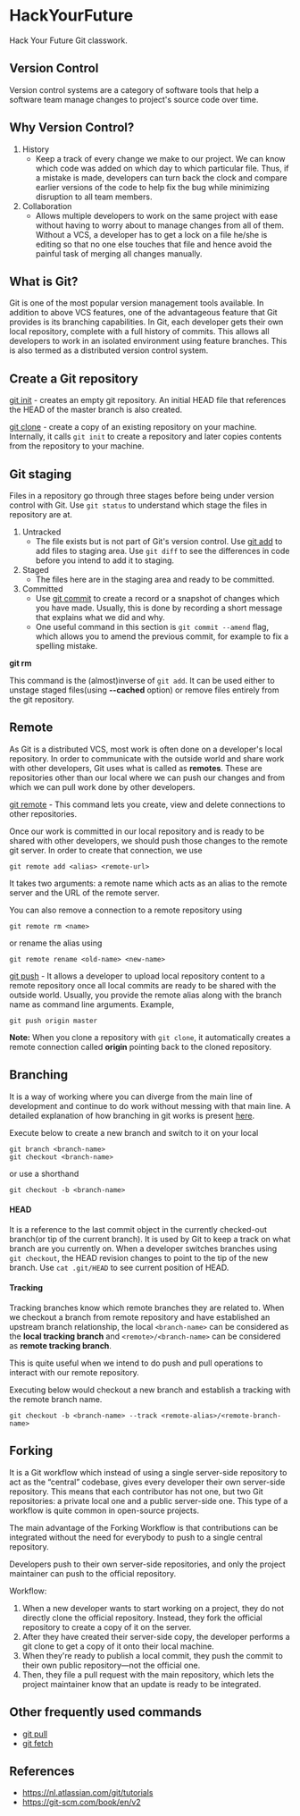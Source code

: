 # HackYourFuture

Hack Your Future Git classwork.

## Version Control

Version control systems are a category of software tools that help a software team manage changes to project's source code over time. 

## Why Version Control?

1. History
    - Keep a track of every change we make to our project. We can know which code was added on which day to which particular file. Thus, if a mistake is made, developers can turn back the clock and compare earlier versions of the code to help fix the bug while minimizing disruption to all team members.
2. Collaboration
    - Allows multiple developers to work on the same project with ease without having to worry about to manage changes from all of them. Without a VCS, a developer has to get a lock on a file he/she is editing so that no one else touches that file and hence avoid the painful task of merging all changes manually.

## What is Git?

Git is one of the most popular version management tools available. In addition to above VCS features, one of the advantageous feature that Git provides is its branching capabilities. In Git, each developer gets their own local repository, complete with a full history of commits. This allows all developers to work in an isolated environment using feature branches. This is also termed as a distributed version control system.

## Create a Git repository

[git init](https://git-scm.com/docs/git-init) - creates an empty git repository. An initial HEAD file that references the HEAD of the master branch is also created.

[git clone](https://git-scm.com/docs/git-clone) - create a copy of an existing repository on your machine. Internally, it calls `git init` to create a repository and later copies contents from the repository to your machine.

## Git staging

Files in a repository go through three stages before being under version control with Git. Use `git status` to understand which stage the files in repository are at.

1. Untracked
    - The file exists but is not part of Git's version control. Use [git add](https://git-scm.com/docs/git-add) to add files to staging area. Use `git diff` to see the differences in code before you intend to add it to staging.
2. Staged
    - The files here are in the staging area and ready to be committed.
3. Committed
    - Use [git commit](https://git-scm.com/docs/git-commit) to create a record or a snapshot of changes which you have made. Usually, this is done by recording a short message that explains what we did and why.
    - One useful command in this section is `git commit --amend` flag, which allows you to amend the previous commit, for example to fix a spelling mistake.

**git rm**

This command is the (almost)inverse of `git add`. It can be used either to unstage staged files(using **--cached** option) or remove files entirely from the git repository.

## Remote

As Git is a distributed VCS, most work is often done on a developer's local repository. In order to communicate with the outside world and share work with other developers, Git uses what is called as **remotes**. These are repositories other than our local where we can push our changes and from which we can pull work done by other developers.

[git remote](https://git-scm.com/docs/git-remote) - This command lets you create, view and delete connections to other repositories. 

Once our work is committed in our local repository and is ready to be shared with other developers, we should push those changes to the remote git server. In order to create that connection, we use 

```
git remote add <alias> <remote-url>
```

It takes two arguments: a remote name which acts as an alias to the remote server and the URL of the remote server.

You can also remove a connection to a remote repository using 

```
git remote rm <name>
```` 

or rename the alias using 

```
git remote rename <old-name> <new-name>
```

[git push](https://git-scm.com/docs/git-push) - It allows a developer to upload local repository content to a remote repository once all local commits are ready to be shared with the outside world. Usually, you provide the remote alias along with the branch name as command line arguments. Example,

```
git push origin master
```

**Note:** When you clone a repository with `git clone`, it automatically creates a remote connection called **origin** pointing back to the cloned repository.

## Branching

It is a way of working where you can diverge from the main line of development and continue to do work without messing with that main line. A detailed explanation of how branching in git works is present [here](https://git-scm.com/book/en/v2/Git-Branching-Branches-in-a-Nutshell).

Execute below to create a new branch and switch to it on your local
```
git branch <branch-name>
git checkout <branch-name>
```

or use a shorthand

```
git checkout -b <branch-name>
```

#### HEAD ####

It is a reference to the last commit object in the currently checked-out branch(or tip of the current branch). It is used by Git to keep a track on what branch are you currently on. When a developer switches branches using `git checkout`, the HEAD revision changes to point to the tip of the new branch. Use `cat .git/HEAD` to see current position of HEAD.

#### Tracking ####

Tracking branches know which remote branches they are related to. When we checkout a branch from remote repository and have established an upstream branch relationship, the local `<branch-name>` can be considered as the **local tracking branch** and `<remote>/<branch-name>` can be considered as **remote tracking branch**.

This is quite useful when we intend to do push and pull operations to interact with our remote repository.

Executing below would checkout a new branch and establish a tracking with the remote branch name.
```
git checkout -b <branch-name> --track <remote-alias>/<remote-branch-name>
```

## Forking

It is a Git workflow which instead of using a single server-side repository to act as the “central” codebase, gives every developer their own server-side repository. This means that each contributor has not one, but two Git repositories: a private local one and a public server-side one. This type of a workflow is quite common in open-source projects.

The main advantage of the Forking Workflow is that contributions can be integrated without the need for everybody to push to a single central repository.

Developers push to their own server-side repositories, and only the project maintainer can push to the official repository.

Workflow:
1. When a new developer wants to start working on a project, they do not directly clone the official repository. Instead, they fork the official repository to create a copy of it on the server. 
2. After they have created their server-side copy, the developer performs a git clone to get a copy of it onto their local machine.
3. When they're ready to publish a local commit, they push the commit to their own public repository—not the official one.
4. Then, they file a pull request with the main repository, which lets the project maintainer know that an update is ready to be integrated. 

## Other frequently used commands
- [git pull](https://git-scm.com/docs/git-pull)
- [git fetch](https://git-scm.com/docs/git-fetch)

## References
- https://nl.atlassian.com/git/tutorials
- https://git-scm.com/book/en/v2
